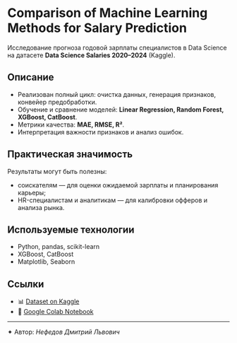 # Comparison of Machine Learning Methods for Salary Prediction

Исследование прогноза годовой зарплаты специалистов в Data Science на датасете **Data Science Salaries 2020–2024** (Kaggle).  

## Описание
- Реализован полный цикл: очистка данных, генерация признаков, конвейер предобработки.  
- Обучение и сравнение моделей: **Linear Regression, Random Forest, XGBoost, CatBoost**.  
- Метрики качества: **MAE, RMSE, R²**.  
- Интерпретация важности признаков и анализ ошибок.  

## Практическая значимость
Результаты могут быть полезны:  
- соискателям — для оценки ожидаемой зарплаты и планирования карьеры;  
- HR-специалистам и аналитикам — для калибровки офферов и анализа рынка.  

## Используемые технологии
- Python, pandas, scikit-learn  
- XGBoost, CatBoost  
- Matplotlib, Seaborn  

## Ссылки
- 📊 [Dataset on Kaggle](https://www.kaggle.com/datasets/sazidthe1/data-science-salaries/data)  
- 📓 [Google Colab Notebook](https://colab.research.google.com/drive/1csPL-XPUWLH1kDsGgIM38rh48qBM3w3i?usp=sharing)  

---

✦ Автор: *Нефедов Дмитрий Львович*  
